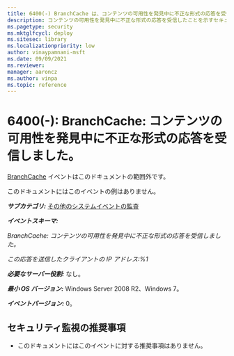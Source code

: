 ```yaml
---
title: 6400(-) BranchCache は、コンテンツの可用性を発見中に不正な形式の応答を受信しました。
description: コンテンツの可用性を発見中に不正な形式の応答を受信したことを示すセキュリティイベント 6400(-) BranchCache について説明します。
ms.pagetype: security
ms.mktglfcycl: deploy
ms.sitesec: library
ms.localizationpriority: low
author: vinaypamnani-msft
ms.date: 09/09/2021
ms.reviewer: 
manager: aaroncz
ms.author: vinpa
ms.topic: reference
---
```


# 6400(-): BranchCache: コンテンツの可用性を発見中に不正な形式の応答を受信しました。

[BranchCache](/previous-versions/windows/it-pro/windows-server-2012-R2-and-2012/jj127252(v=ws.11)) イベントはこのドキュメントの範囲外です。

このドキュメントにはこのイベントの例はありません。

***サブカテゴリ:***&nbsp;[その他のシステムイベントの監査](audit-other-system-events.md)

***イベントスキーマ:***

*BranchCache: コンテンツの可用性を発見中に不正な形式の応答を受信しました。*

*この応答を送信したクライアントの IP アドレス:%1*

***必要なサーバー役割:*** なし。

***最小 OS バージョン:*** Windows Server 2008 R2、Windows 7。

***イベントバージョン:*** 0。

## セキュリティ監視の推奨事項

-   このドキュメントにはこのイベントに対する推奨事項はありません。
